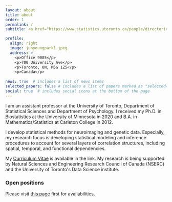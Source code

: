 ```yaml
---
layout: about
title: about
order: 1
permalink: /
subtitle: <a href="https://www.statistics.utoronto.ca/people/directories/all-faculty/jun-young-park"> Assistant Professor, University of Toronto</a>

profile:
  align: right
  image: junyoungpark1.jpeg
  address: >
    <p>Office 9085</p>
    <p>700 University Ave</p>
    <p>Toronto, ON, M5G 1Z5</p>
    <p>Canada</p>
    
news: true  # includes a list of news items
selected_papers: false # includes a list of papers marked as "selected={true}"
social: true  # includes social icons at the bottom of the page
---
```


I am an assistant professor at the University of Toronto, Department of Statistical Sciences and Department of Psychology. I received my Ph.D. in Biostatistics at the University of Minnesota in 2020 and B.A. in Mathematics/Statistics at Carleton College in 2012. 

I develop statistical methods for neuroimaging and genetic data. Especially, my research focus is developing statistical modeling and inference procedures to account for several layers of correlation structures, including spatial, temporal, and functional dependencies. 

My [Curriculum Vitae](https://github.com/junjypark/junjypark.github.io/blob/master/assets/pdf/JunYoung_Park(CurriculumVitae).pdf) is available in the link. My research is being supported by Natural Sciences and Engineering Research Council of Canada (NSERC) and the University of Toronto's Data Science institute.

### Open positions

Please visit [this page](https://junjypark.github.io/openpositions/) first for availabilities.